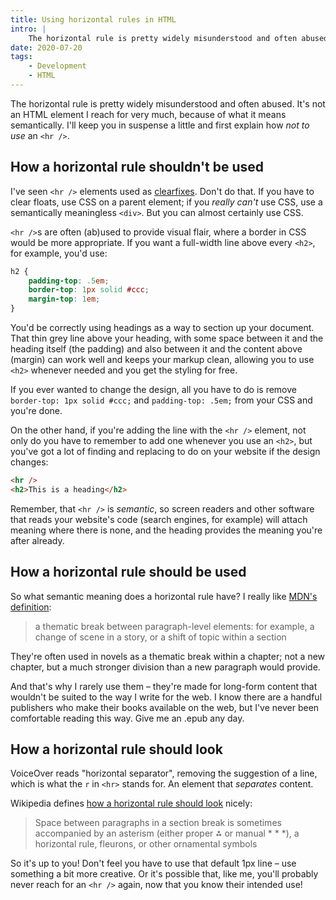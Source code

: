 ```yaml
---
title: Using horizontal rules in HTML
intro: |
    The horizontal rule is pretty widely misunderstood and often abused. It's not an HTML element I reach for very much, but it's worth writing about.
date: 2020-07-20
tags:
    - Development
    - HTML
---
```



The horizontal rule is pretty widely misunderstood and often abused. It's not an HTML element I reach for very much, because of what it means semantically. I'll keep you in suspense a little and first explain how *not to use* an `<hr />`.


## How a horizontal rule shouldn't be used

I've seen `<hr />` elements used as [clearfixes](https://css-tricks.com/all-about-floats/#techniques-for-clearing-floats). Don't do that. If you have to clear floats, use CSS on a parent element; if you *really can't* use CSS, use a semantically meaningless `<div>`. But you can almost certainly use CSS.

`<hr />`s are often (ab)used to provide visual flair, where a border in CSS would be more appropriate. If you want a full-width line above every `<h2>`, for example, you'd use:

```css
h2 {
    padding-top: .5em;
    border-top: 1px solid #ccc;
    margin-top: 1em;
}
```

You'd be correctly using headings as a way to section up your document. That thin grey line above your heading, with some space between it and the heading itself (the padding) and also between it and the content above (margin) can work well and keeps your markup clean, allowing you to use `<h2>` whenever needed and you get the styling for free.

If you ever wanted to change the design, all you have to do is remove `border-top: 1px solid #ccc;` and `padding-top: .5em;` from your CSS and you're done.

On the other hand, if you're adding the line with the `<hr />` element, not only do you have to remember to add one whenever you use an `<h2>`, but you've got a lot of finding and replacing to do on your website if the design changes:

```html
<hr />
<h2>This is a heading</h2>
```

Remember, that `<hr />` is *semantic*, so screen readers and other software that reads your website's code (search engines, for example) will attach meaning where there is none, and the heading provides the meaning you're after already.


## How a horizontal rule should be used

So what semantic meaning does a horizontal rule have? I really like [MDN's definition](https://developer.mozilla.org/en-US/docs/Web/HTML/Element/hr):

> a thematic break between paragraph-level elements: for example, a change of scene in a story, or a shift of topic within a section

They're often used in novels as a thematic break within a chapter; not a new chapter, but a much stronger division than a new paragraph would provide.

And that's why I rarely use them – they're made for long-form content that wouldn't be suited to the way I write for the web. I know there are a handful publishers who make their books available on the web, but I've never been comfortable reading this way. Give me an .epub any day.


## How a horizontal rule should look

VoiceOver reads "horizontal separator", removing the suggestion of a line, which is what the `r` in `<hr>` stands for. An element that *separates* content.

Wikipedia defines [how a horizontal rule should look](https://en.wikipedia.org/wiki/Section_(typography)#Flourished_section_breaks) nicely:

> Space between paragraphs in a section break is sometimes accompanied by an asterism (either proper ⁂ or manual * * *), a horizontal rule, fleurons, or other ornamental symbols

So it's up to you! Don't feel you have to use that default 1px line – use something a bit more creative. Or it's possible that, like me, you'll probably never reach for an `<hr />` again, now that you know their intended use!
